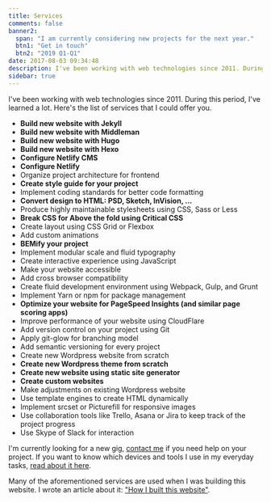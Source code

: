 ```yaml
---
title: Services
comments: false
banner2:
  span: "I am currently considering new projects for the next year."
  btn1: "Get in touch"
  btn2: "2019 Q1-Q1"
date: 2017-08-03 09:34:48
description: I've been working with web technologies since 2011. During this period, I've learned a lot. Here's the list of services that I could offer you.
sidebar: true
---
```


I've been working with web technologies since 2011. During this period, I've learned a lot. Here's the list of services that I could offer you.

- **Build new website with Jekyll**
- **Build new website with Middleman**
- **Build new website with Hugo**
- **Build new website with Hexo**
- **Configure Netlify CMS**
- **Configure Netlify**
- Organize project architecture for frontend
- **Create style guide for your project**
- Implement coding standards for better code formatting
- **Convert design to HTML: PSD, Sketch, InVision, ...**
- Produce highly maintainable stylesheets using CSS, Sass or Less
- **Break CSS for Above the fold using Critical CSS**
- Create layout using CSS Grid or Flexbox
- Add custom animations
- **BEMify your project**
- Implement modular scale and fluid typography
- Create interactive experience using JavaScript
- Make your website accessible
- Add cross browser compatibility
- Create fluid development environment using Webpack, Gulp, and Grunt
- Implement Yarn or npm for package management
- **Optimize your website for PageSpeed Insights (and similar page scoring apps)**
- Improve performance of your website using CloudFlare
- Add version control on your project using Git
- Apply git-glow for branching model
- Add semantic versioning for every project
- Create new Wordpress website from scratch
- **Create new Wordpress theme from scratch**
- **Create new website using static site generator**
- **Create custom websites**
- Make adjustments on existing Wordpress website
- Use template engines to create HTML dynamically
- Implement srcset or Picturefill for responsive images
- Use collaboration tools like Trello, Asana or Jira to keep track of the project progress
- Use Skype of Slack for interaction

I'm currently looking for a new gig, [contact me](/hire-me/) if you need help on your project.
If you want to know which devices and tools I use in my everyday tasks, [read about it here](/uses/).

Many of the aforementioned services are used when I was building this website. I wrote an article about it: ["How I built this website"](/how/).
